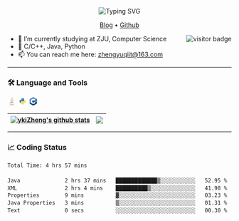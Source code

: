 <p align="center">
<img align="center" src="https://readme-typing-svg.herokuapp.com?font=consolas&color=000000&center=true&vCenter=true&lines=Hi+there+%F0%9F%91%8B+I'm+ykiZheng" alt="Typing SVG"/>
</p>
  


<p align="center">
  <p align="center">
  <a href="https://www.tokerit.top">Blog</a> •
  <a href="https://github.com/ykiZheng">Github</a></p>
  <img align="right" src="https://visitor-badge.laobi.icu/badge?page_id=ykiZheng.visitor-badge" alt="visitor badge"/>
</p>

- 🌱 I’m currently studying at ZJU, Computer Science
- 💪 C/C++, Java, Python
- 📫 You can reach me here: zhengyuqiit@163.com

-------

### 🛠️ Language and Tools

<code><img height="20" src="https://raw.githubusercontent.com/github/explore/80688e429a7d4ef2fca1e82350fe8e3517d3494d/topics/java/java.png"></code>
<code><img height="20" src="https://raw.githubusercontent.com/github/explore/80688e429a7d4ef2fca1e82350fe8e3517d3494d/topics/python/python.png"></code>
<code><img height="20" src="https://raw.githubusercontent.com/github/explore/80688e429a7d4ef2fca1e82350fe8e3517d3494d/topics/cpp/cpp.png"></code>


<!--
**ykiZheng/ykiZheng** is a ✨ _special_ ✨ repository because its `README.md` (this file) appears on your GitHub profile.

Here are some ideas to get you started:

- 🔭 I’m currently working on ...
- 🌱 I’m currently learning ...
- 👯 I’m looking to collaborate on ...
- 🤔 I’m looking for help with ...
- 💬 Ask me about ...
- 📫 How to reach me: ...
- 😄 Pronouns: ...
- ⚡ Fun fact: ...
-->

| <a href="https://github.com/anuraghazra/github-readme-stats"><img align="center" src="https://github-readme-stats.vercel.app/api?username=ykiZheng&show_icons=true&include_all_commits=true&theme=buefy&hide_border=true" alt="ykiZheng's github stats" /></a> | <a href="https://github.com/anuraghazra/github-readme-stats"><img align="center" src="https://github-readme-stats.vercel.app/api/top-langs/?username=ykiZheng&layout=compact&theme=buefy&hide_border=true" /></a> |
| ------------- | ------------- |
-------
### 📈 Coding Status

<!--START_SECTION:waka-->

```txt
Total Time: 4 hrs 57 mins

Java              2 hrs 37 mins   █████████████▒░░░░░░░░░░░   52.95 %
XML               2 hrs 4 mins    ██████████▒░░░░░░░░░░░░░░   41.98 %
Properties        9 mins          ▓░░░░░░░░░░░░░░░░░░░░░░░░   03.23 %
Java Properties   3 mins          ▒░░░░░░░░░░░░░░░░░░░░░░░░   01.31 %
Text              0 secs          ░░░░░░░░░░░░░░░░░░░░░░░░░   00.30 %
```

<!--END_SECTION:waka-->
